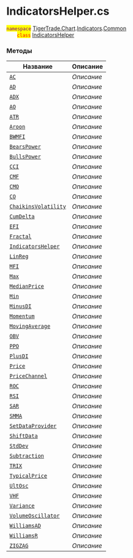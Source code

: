 
# IndicatorsHelper.cs
<mark style="color:purple;">`namespace`</mark> [TigerTrade.Chart](../../../../TigerTrade.Chart.md).[Indicators](../../../../TigerTrade.Chart/Indicators.md).[Common](../../../../TigerTrade.Chart/Indicators/Common.md)  
&nbsp;&nbsp;&nbsp;&nbsp;&nbsp;&nbsp;&nbsp;<mark style="color:red;">`class`</mark> [IndicatorsHelper](../IndicatorsHelper.cs.md)

### Методы
| Название | Описание |
| --- | --- |
| [`AC`](./Методы/AC.md) | *Описание* |
| [`AD`](./Методы/AD.md) | *Описание* |
| [`ADX`](./Методы/ADX.md) | *Описание* |
| [`AO`](./Методы/AO.md) | *Описание* |
| [`ATR`](./Методы/ATR.md) | *Описание* |
| [`Aroon`](./Методы/Aroon.md) | *Описание* |
| [`BWMFI`](./Методы/BWMFI.md) | *Описание* |
| [`BearsPower`](./Методы/BearsPower.md) | *Описание* |
| [`BullsPower`](./Методы/BullsPower.md) | *Описание* |
| [`CCI`](./Методы/CCI.md) | *Описание* |
| [`CMF`](./Методы/CMF.md) | *Описание* |
| [`CMO`](./Методы/CMO.md) | *Описание* |
| [`CO`](./Методы/CO.md) | *Описание* |
| [`ChaikinsVolatility`](./Методы/ChaikinsVolatility.md) | *Описание* |
| [`CumDelta`](./Методы/CumDelta.md) | *Описание* |
| [`EFI`](./Методы/EFI.md) | *Описание* |
| [`Fractal`](./Методы/Fractal.md) | *Описание* |
| [`IndicatorsHelper`](./Методы/IndicatorsHelper.md) | *Описание* |
| [`LinReg`](./Методы/LinReg.md) | *Описание* |
| [`MFI`](./Методы/MFI.md) | *Описание* |
| [`Max`](./Методы/Max.md) | *Описание* |
| [`MedianPrice`](./Методы/MedianPrice.md) | *Описание* |
| [`Min`](./Методы/Min.md) | *Описание* |
| [`MinusDI`](./Методы/MinusDI.md) | *Описание* |
| [`Momentum`](./Методы/Momentum.md) | *Описание* |
| [`MovingAverage`](./Методы/MovingAverage.md) | *Описание* |
| [`OBV`](./Методы/OBV.md) | *Описание* |
| [`PPO`](./Методы/PPO.md) | *Описание* |
| [`PlusDI`](./Методы/PlusDI.md) | *Описание* |
| [`Price`](./Методы/Price.md) | *Описание* |
| [`PriceChannel`](./Методы/PriceChannel.md) | *Описание* |
| [`ROC`](./Методы/ROC.md) | *Описание* |
| [`RSI`](./Методы/RSI.md) | *Описание* |
| [`SAR`](./Методы/SAR.md) | *Описание* |
| [`SMMA`](./Методы/SMMA.md) | *Описание* |
| [`SetDataProvider`](./Методы/SetDataProvider.md) | *Описание* |
| [`ShiftData`](./Методы/ShiftData.md) | *Описание* |
| [`StdDev`](./Методы/StdDev.md) | *Описание* |
| [`Subtraction`](./Методы/Subtraction.md) | *Описание* |
| [`TRIX`](./Методы/TRIX.md) | *Описание* |
| [`TypicalPrice`](./Методы/TypicalPrice.md) | *Описание* |
| [`UltOsc`](./Методы/UltOsc.md) | *Описание* |
| [`VHF`](./Методы/VHF.md) | *Описание* |
| [`Variance`](./Методы/Variance.md) | *Описание* |
| [`VolumeOscillator`](./Методы/VolumeOscillator.md) | *Описание* |
| [`WilliamsAD`](./Методы/WilliamsAD.md) | *Описание* |
| [`WilliamsR`](./Методы/WilliamsR.md) | *Описание* |
| [`ZIGZAG`](./Методы/ZIGZAG.md) | *Описание* |
